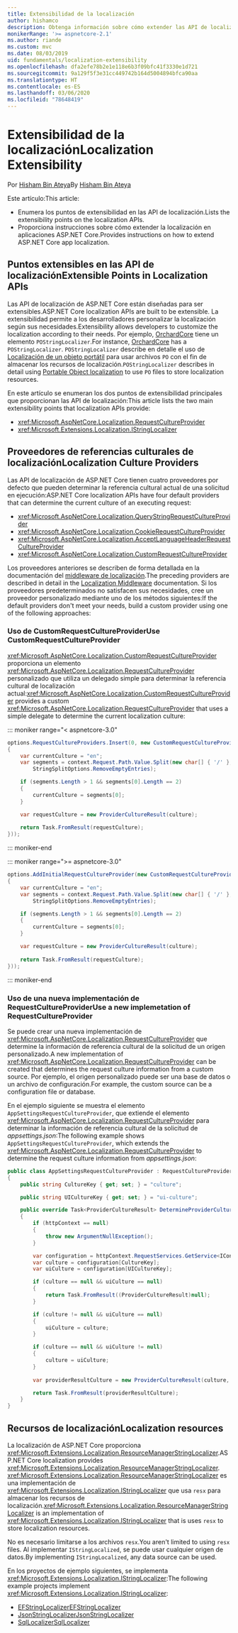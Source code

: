 ```yaml
---
title: Extensibilidad de la localización
author: hishamco
description: Obtenga información sobre cómo extender las API de localización en aplicaciones ASP.NET Core.
monikerRange: '>= aspnetcore-2.1'
ms.author: riande
ms.custom: mvc
ms.date: 08/03/2019
uid: fundamentals/localization-extensibility
ms.openlocfilehash: dfa2efe78b2e1e118e6b3f09bfc41f3330e1d721
ms.sourcegitcommit: 9a129f5f3e31cc449742b164d5004894bfca90aa
ms.translationtype: HT
ms.contentlocale: es-ES
ms.lasthandoff: 03/06/2020
ms.locfileid: "78648419"
---
```

# <a name="localization-extensibility"></a><span data-ttu-id="6f4e1-103">Extensibilidad de la localización</span><span class="sxs-lookup"><span data-stu-id="6f4e1-103">Localization Extensibility</span></span>

<span data-ttu-id="6f4e1-104">Por [Hisham Bin Ateya](https://github.com/hishamco)</span><span class="sxs-lookup"><span data-stu-id="6f4e1-104">By [Hisham Bin Ateya](https://github.com/hishamco)</span></span>

<span data-ttu-id="6f4e1-105">Este artículo:</span><span class="sxs-lookup"><span data-stu-id="6f4e1-105">This article:</span></span>

* <span data-ttu-id="6f4e1-106">Enumera los puntos de extensibilidad en las API de localización.</span><span class="sxs-lookup"><span data-stu-id="6f4e1-106">Lists the extensibility points on the localization APIs.</span></span>
* <span data-ttu-id="6f4e1-107">Proporciona instrucciones sobre cómo extender la localización en aplicaciones ASP.NET Core.</span><span class="sxs-lookup"><span data-stu-id="6f4e1-107">Provides instructions on how to extend ASP.NET Core app localization.</span></span>

## <a name="extensible-points-in-localization-apis"></a><span data-ttu-id="6f4e1-108">Puntos extensibles en las API de localización</span><span class="sxs-lookup"><span data-stu-id="6f4e1-108">Extensible Points in Localization APIs</span></span>

<span data-ttu-id="6f4e1-109">Las API de localización de ASP.NET Core están diseñadas para ser extensibles.</span><span class="sxs-lookup"><span data-stu-id="6f4e1-109">ASP.NET Core localization APIs are built to be extensible.</span></span> <span data-ttu-id="6f4e1-110">La extensibilidad permite a los desarrolladores personalizar la localización según sus necesidades.</span><span class="sxs-lookup"><span data-stu-id="6f4e1-110">Extensibility allows developers to customize the localization according to their needs.</span></span> <span data-ttu-id="6f4e1-111">Por ejemplo, [OrchardCore](https://github.com/orchardCMS/OrchardCore/) tiene un elemento `POStringLocalizer`.</span><span class="sxs-lookup"><span data-stu-id="6f4e1-111">For instance, [OrchardCore](https://github.com/orchardCMS/OrchardCore/) has a `POStringLocalizer`.</span></span> <span data-ttu-id="6f4e1-112">`POStringLocalizer` describe en detalle el uso de [Localización de un objeto portátil](xref:fundamentals/portable-object-localization) para usar archivos `PO` con el fin de almacenar los recursos de localización.</span><span class="sxs-lookup"><span data-stu-id="6f4e1-112">`POStringLocalizer` describes in detail using [Portable Object localization](xref:fundamentals/portable-object-localization) to use `PO` files to store localization resources.</span></span>

<span data-ttu-id="6f4e1-113">En este artículo se enumeran los dos puntos de extensibilidad principales que proporcionan las API de localización:</span><span class="sxs-lookup"><span data-stu-id="6f4e1-113">This article lists the two main extensibility points that localization APIs provide:</span></span> 

* <xref:Microsoft.AspNetCore.Localization.RequestCultureProvider>
* <xref:Microsoft.Extensions.Localization.IStringLocalizer>

## <a name="localization-culture-providers"></a><span data-ttu-id="6f4e1-114">Proveedores de referencias culturales de localización</span><span class="sxs-lookup"><span data-stu-id="6f4e1-114">Localization Culture Providers</span></span>

<span data-ttu-id="6f4e1-115">Las API de localización de ASP.NET Core tienen cuatro proveedores por defecto que pueden determinar la referencia cultural actual de una solicitud en ejecución:</span><span class="sxs-lookup"><span data-stu-id="6f4e1-115">ASP.NET Core localization APIs have four default providers that can determine the current culture of an executing request:</span></span>

* <xref:Microsoft.AspNetCore.Localization.QueryStringRequestCultureProvider>
* <xref:Microsoft.AspNetCore.Localization.CookieRequestCultureProvider>
* <xref:Microsoft.AspNetCore.Localization.AcceptLanguageHeaderRequestCultureProvider>
* <xref:Microsoft.AspNetCore.Localization.CustomRequestCultureProvider>

<span data-ttu-id="6f4e1-116">Los proveedores anteriores se describen de forma detallada en la documentación del [middleware de localización](xref:fundamentals/localization).</span><span class="sxs-lookup"><span data-stu-id="6f4e1-116">The preceding providers are described in detail in the [Localization Middleware](xref:fundamentals/localization) documentation.</span></span> <span data-ttu-id="6f4e1-117">Si los proveedores predeterminados no satisfacen sus necesidades, cree un proveedor personalizado mediante uno de los métodos siguientes:</span><span class="sxs-lookup"><span data-stu-id="6f4e1-117">If the default providers don't meet your needs, build a custom provider using one of the following approaches:</span></span>

### <a name="use-customrequestcultureprovider"></a><span data-ttu-id="6f4e1-118">Uso de CustomRequestCultureProvider</span><span class="sxs-lookup"><span data-stu-id="6f4e1-118">Use CustomRequestCultureProvider</span></span>

<span data-ttu-id="6f4e1-119"><xref:Microsoft.AspNetCore.Localization.CustomRequestCultureProvider> proporciona un elemento <xref:Microsoft.AspNetCore.Localization.RequestCultureProvider> personalizado que utiliza un delegado simple para determinar la referencia cultural de localización actual:</span><span class="sxs-lookup"><span data-stu-id="6f4e1-119"><xref:Microsoft.AspNetCore.Localization.CustomRequestCultureProvider> provides a custom <xref:Microsoft.AspNetCore.Localization.RequestCultureProvider> that uses a simple delegate to determine the current localization culture:</span></span>

::: moniker range="< aspnetcore-3.0"
```csharp
options.RequestCultureProviders.Insert(0, new CustomRequestCultureProvider(async context =>
{
    var currentCulture = "en";
    var segments = context.Request.Path.Value.Split(new char[] { '/' }, 
        StringSplitOptions.RemoveEmptyEntries);

    if (segments.Length > 1 && segments[0].Length == 2)
    {
        currentCulture = segments[0];
    }

    var requestCulture = new ProviderCultureResult(culture);
    
    return Task.FromResult(requestCulture);
}));
```

::: moniker-end

::: moniker range=">= aspnetcore-3.0"
```csharp
options.AddInitialRequestCultureProvider(new CustomRequestCultureProvider(async context =>
{
    var currentCulture = "en";
    var segments = context.Request.Path.Value.Split(new char[] { '/' }, 
        StringSplitOptions.RemoveEmptyEntries);

    if (segments.Length > 1 && segments[0].Length == 2)
    {
        currentCulture = segments[0];
    }

    var requestCulture = new ProviderCultureResult(culture);
    
    return Task.FromResult(requestCulture);
}));
```

::: moniker-end

### <a name="use-a-new-implemetation-of-requestcultureprovider"></a><span data-ttu-id="6f4e1-120">Uso de una nueva implementación de RequestCultureProvider</span><span class="sxs-lookup"><span data-stu-id="6f4e1-120">Use a new implemetation of RequestCultureProvider</span></span>

<span data-ttu-id="6f4e1-121">Se puede crear una nueva implementación de <xref:Microsoft.AspNetCore.Localization.RequestCultureProvider> que determine la información de referencia cultural de la solicitud de un origen personalizado.</span><span class="sxs-lookup"><span data-stu-id="6f4e1-121">A new implementation of <xref:Microsoft.AspNetCore.Localization.RequestCultureProvider> can be created that determines the request culture information from a custom source.</span></span> <span data-ttu-id="6f4e1-122">Por ejemplo, el origen personalizado puede ser una base de datos o un archivo de configuración.</span><span class="sxs-lookup"><span data-stu-id="6f4e1-122">For example, the custom source can be a configuration file or database.</span></span>

<span data-ttu-id="6f4e1-123">En el ejemplo siguiente se muestra el elemento `AppSettingsRequestCultureProvider`, que extiende el elemento <xref:Microsoft.AspNetCore.Localization.RequestCultureProvider> para determinar la información de referencia cultural de la solicitud de *appsettings.json*:</span><span class="sxs-lookup"><span data-stu-id="6f4e1-123">The following example shows `AppSettingsRequestCultureProvider`, which extends the <xref:Microsoft.AspNetCore.Localization.RequestCultureProvider> to determine the request culture information from *appsettings.json*:</span></span>

```csharp
public class AppSettingsRequestCultureProvider : RequestCultureProvider
{
    public string CultureKey { get; set; } = "culture";

    public string UICultureKey { get; set; } = "ui-culture";

    public override Task<ProviderCultureResult> DetermineProviderCultureResult(HttpContext httpContext)
    {
        if (httpContext == null)
        {
            throw new ArgumentNullException();
        }

        var configuration = httpContext.RequestServices.GetService<IConfigurationRoot>();
        var culture = configuration[CultureKey];
        var uiCulture = configuration[UICultureKey];

        if (culture == null && uiCulture == null)
        {
            return Task.FromResult((ProviderCultureResult)null);
        }

        if (culture != null && uiCulture == null)
        {
            uiCulture = culture;
        }

        if (culture == null && uiCulture != null)
        {
            culture = uiCulture;
        }
        
        var providerResultCulture = new ProviderCultureResult(culture, uiCulture);

        return Task.FromResult(providerResultCulture);
    }
}
```

## <a name="localization-resources"></a><span data-ttu-id="6f4e1-124">Recursos de localización</span><span class="sxs-lookup"><span data-stu-id="6f4e1-124">Localization resources</span></span>

<span data-ttu-id="6f4e1-125">La localización de ASP.NET Core proporciona <xref:Microsoft.Extensions.Localization.ResourceManagerStringLocalizer>.</span><span class="sxs-lookup"><span data-stu-id="6f4e1-125">ASP.NET Core localization provides <xref:Microsoft.Extensions.Localization.ResourceManagerStringLocalizer>.</span></span> <span data-ttu-id="6f4e1-126"><xref:Microsoft.Extensions.Localization.ResourceManagerStringLocalizer> es una implementación de <xref:Microsoft.Extensions.Localization.IStringLocalizer> que usa `resx` para almacenar los recursos de localización.</span><span class="sxs-lookup"><span data-stu-id="6f4e1-126"><xref:Microsoft.Extensions.Localization.ResourceManagerStringLocalizer> is an implementation of <xref:Microsoft.Extensions.Localization.IStringLocalizer> that is uses `resx` to store localization resources.</span></span>

<span data-ttu-id="6f4e1-127">No es necesario limitarse a los archivos `resx`.</span><span class="sxs-lookup"><span data-stu-id="6f4e1-127">You aren't limited to using `resx` files.</span></span> <span data-ttu-id="6f4e1-128">Al implementar `IStringLocalized`, se puede usar cualquier origen de datos.</span><span class="sxs-lookup"><span data-stu-id="6f4e1-128">By implementing `IStringLocalized`, any data source can be used.</span></span>

<span data-ttu-id="6f4e1-129">En los proyectos de ejemplo siguientes, se implementa <xref:Microsoft.Extensions.Localization.IStringLocalizer>:</span><span class="sxs-lookup"><span data-stu-id="6f4e1-129">The following example projects implement <xref:Microsoft.Extensions.Localization.IStringLocalizer>:</span></span> 

* [<span data-ttu-id="6f4e1-130">EFStringLocalizer</span><span class="sxs-lookup"><span data-stu-id="6f4e1-130">EFStringLocalizer</span></span>](https://github.com/aspnet/Entropy/tree/master/samples/Localization.EntityFramework)
* [<span data-ttu-id="6f4e1-131">JsonStringLocalizer</span><span class="sxs-lookup"><span data-stu-id="6f4e1-131">JsonStringLocalizer</span></span>](https://github.com/hishamco/My.Extensions.Localization.Json)
* [<span data-ttu-id="6f4e1-132">SqlLocalizer</span><span class="sxs-lookup"><span data-stu-id="6f4e1-132">SqlLocalizer</span></span>](https://github.com/damienbod/AspNetCoreLocalization)
